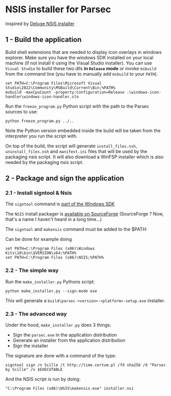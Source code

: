 # NSIS installer for Parsec

Inspired by [Deluge NSIS installer](https://github.com/deluge-torrent/deluge/blob/3f9ae337932da550f2623daa6dedd9c3e0e5cfb3/packaging/win32/Win32%20README.txt)

## 1 - Build the application

Build shell extensions that are needed to display icon overlays in windows explorer.
Make sure you have the windows SDK installed on your local machine (if not install it using the
Visual Studio installer). You can use `Visual Studio` to build these two dlls __in `Release` mode__
or invoke `msbuild` from the command line (you have to manually add `msbuild` to your `PATH`).

```shell
set PATH=C:\Program Files\Microsoft Visual Studio\2022\Community\MSBuild\Current\Bin;%PATH%
msbuild -maxCpuCount -property:Configuration=Release .\windows-icon-handler\windows-icon-handler.sln
```

Run the `freeze_program.py` Python script with the path to the Parsec sources to use:

```shell
python freeze_program.py ../..
```

Note the Python version embedded inside the build will be taken from the interpreter
you run the script with.

On top of the build, the script will generate `install_files.nsh`, `uninstall_files.nsh`
and `manifest.ini` files that will be used by the packaging nsis script.
It will also download a WinFSP installer which is also needed by the packaging nsis script.

## 2 - Package and sign the application

### 2.1 - Install signtool & Nsis

The `signtool` command is [part of the Windows SDK](https://developer.microsoft.com/en-us/windows/downloads/windows-10-sdk/)

The `NSIS` install packager is [available on SourceForge](https://sourceforge.net/projects/nsis/)
(SourceForge ? Now, that's a name I haven't heard in a long time...)

The `signtool` and `makensis` command must be added to the $PATH:

Can be done for example doing

```shell
set PATH=C:\Program Files (x86)\Windows Kits\10\bin\$VERSION\x64;%PATH%
set PATH=C:\Program Files (x86)\NSIS;%PATH%
```

### 2.2 - The simple way

Run the `make_installer.py` Pythons script:

```shell
python make_installer.py --sign-mode exe
```

This will generate a `build\parsec-<version>-<platform>-setup.exe` installer.

### 2.3 - The advanced way

Under the hood, `make_installer.py` does 3 things:

- Sign the `parsec.exe` in the application distribution
- Generate an installer from the application distribution
- Sign the installer

The signature are done with a command of the type:

```shell
signtool sign /n Scille /t http://time.certum.pl /fd sha256 /d "Parsec by Scille" /v $EXECUTABLE
```

And the NSIS script is run by doing:

```shell
"C:\Program Files (x86)\NSIS\makensis.exe" installer.nsi
```
